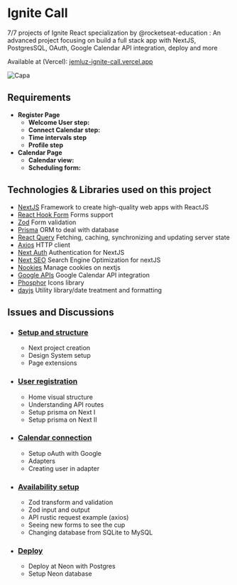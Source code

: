 # Ignite Call

7/7 projects of Ignite React specialization by @rocketseat-education : An advanced project focusing on build a full stack app with NextJS, PostgresSQL, OAuth, Google Calendar API integration, deploy and more

Available at (Vercel): [jemluz-ignite-call.vercel.app](https://jemluz-ignite-call.vercel.app/)

![Capa](https://github.com/user-attachments/assets/c00371a4-6456-4d00-bbb1-c3a0fa8d8d37)


## Requirements
- **Register Page**
  - **Welcome User step:**
  - **Connect Calendar step:**
  - **Time intervals step**
  - **Profile step**
- **Calendar Page**
  - **Calendar view:**
  - **Scheduling form:**

## Technologies & Libraries used on this project
- [NextJS](https://nextjs.org/) Framework to create high-quality web apps with ReactJS
- [React Hook Form](https://react-hook-form.com/) Forms support
- [Zod](https://zod.dev/) Form validation
- [Prisma](https://www.prisma.io/) ORM to deal with database
- [React Query](https://tanstack.com/query/v3/) Fetching, caching, synchronizing and updating server state
- [Axios](https://axios-http.com/ptbr/) HTTP client
- [Next Auth](https://next-auth.js.org/) Authentication for NextJS
- [Next SEO](https://github.com/garmeeh/next-seo) Search Engine Optimization for nextJS
- [Nookies](https://npm.io/package/nookies) Manage cookies on nextjs
- [Google APIs](https://www.npmjs.com/package/googleapis) Google Calendar API integration
- [Phosphor](https://phosphoricons.com/) Icons library
- [dayjs](https://date-fns.org/) Utility library/date treatment and formatting

## Issues and Discussions

- ### [Setup and structure](https://github.com/jemluz/ignite-call/issues/1)
  - Next project creation
  - Design System setup
  - Page extensions


- ### [User registration](https://github.com/jemluz/ignite-call/issues/2)
  - Home visual structure
  - Understanding API routes
  - Setup prisma on Next I
  - Setup prisma on Next II

    
- ### [Calendar connection](https://github.com/jemluz/ignite-call/issues/5)
  - Setup oAuth with Google
  - Adapters
  - Creating user in adapter
  
- ### [Availability setup](https://github.com/jemluz/ignite-call/issues/7)
  - Zod transform and validation
  - Zod input and output
  - API rustic request example (axios)
  - Seeing new forms to see the cup
  - Changing database from SQLite to MySQL

- ### [Deploy](https://github.com/jemluz/ignite-call/issues/10)
  - Deploy at Neon with Postgres
  - Setup Neon database
    

    
